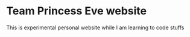 # Team Princess Eve website

This is experimental personal website while I am learning to code stuffs


